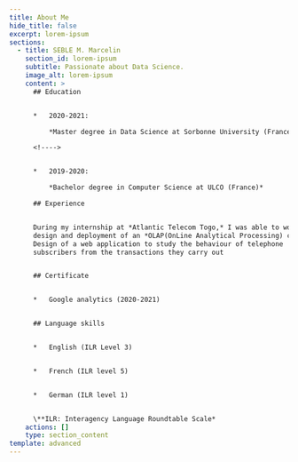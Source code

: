 ```yaml
---
title: About Me
hide_title: false
excerpt: lorem-ipsum
sections:
  - title: SEBLE M. Marcelin
    section_id: lorem-ipsum
    subtitle: Passionate about Data Science.
    image_alt: lorem-ipsum
    content: >
      ## Education


      *   2020-2021:

          *Master degree in Data Science at Sorbonne University (France)*

      <!---->


      *   2019-2020:

          *Bachelor degree in Computer Science at ULCO (France)*

      ## Experience


      During my internship at *Atlantic Telecom Togo,* I was able to work on the
      design and deployment of an *OLAP(OnLine Analytical Processing) cube*.
      Design of a web application to study the behaviour of telephone
      subscribers from the transactions they carry out


      ## Certificate


      *   Google analytics (2020-2021)


      ## Language skills


      *   English (ILR Level 3)


      *   French (ILR level 5)


      *   German (ILR level 1)


      \**ILR: Interagency Language Roundtable Scale*
    actions: []
    type: section_content
template: advanced
---
```

